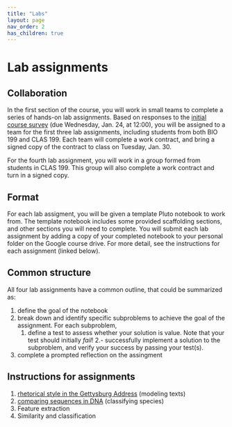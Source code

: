 ```yaml
---
title: "Labs"
layout: page
nav_order: 2
has_children: true
---
```



# Lab assignments


## Collaboration

In the first section of the course, you will work in small teams to complete a series of hands-on lab assignments.  Based on responses to the [initial course survey](https://docs.google.com/forms/d/11tgd9yTntxP0_2yuO199p0tAhjGgFCk-9Jvy_Ve68eQ/edit?ts=65a96ef8)  (due Wednesday, Jan. 24, at 12:00), you will be assigned to a team for the first three lab assignments,  including students from both BIO 199 and CLAS 199. Each team will complete a work contract, and bring a signed copy of the contract to class on Tuesday, Jan. 30.

For the fourth lab assignment, you will work in a group formed from students in CLAS 199. This group will also complete a work contract and turn in a signed copy.


## Format

For each lab assigment, you will be given a template Pluto notebook to work from.  The template notebook includes some provided scaffolding sections, and other sections you will need to complete. You will submit each lab assignment by adding a copy of your completed notebook to your personal folder on the Google course drive. For more detail, see the instructions for each assignment (linked below).

## Common structure

All four lab assignments have a common outline, that could be summarized as:

1. define the goal of the notebook
2. break down and identify specific subproblems to achieve the goal of the assignment.  For each subproblem,
    1. define a test to assess whether your solution is value. Note that your test should initially *fail*!
    2.- successfully implement a solution to the subproblem, and verify your success by passing your test(s).
3. complete a prompted reflection on the assingment

## Instructions for assignments


1. [rhetorical style in the Gettysburg Address](./lab1/) (modeling texts)
2. [comparing sequences in DNA](./lab2/) (classifying species)
3. Feature extraction
4. Similarity and classification
